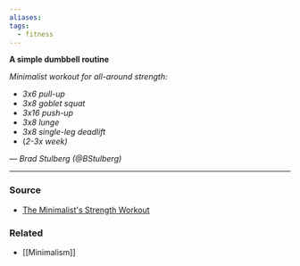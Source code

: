 ```yaml
---
aliases: 
tags:
  - fitness
---
```

**A simple dumbbell routine**

*Minimalist workout for all-around strength:*

- *3x6 pull-up*
- *3x8 goblet squat*
- *3x16 push-up*
- *3x8 lunge*
- *3x8 single-leg deadlift*
- (*2-3x week)*

*— Brad Stulberg (@BStulberg)*

---

### Source
- [The Minimalist's Strength Workout](https://getpocket.com/explore/item/the-minimalist-s-strength-workout)

### Related
- [[Minimalism]]
